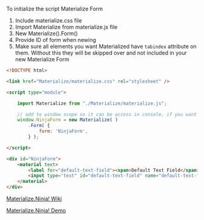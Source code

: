 To initialize the script Materialize Form

1. Include materialize.css file
4. Import Materialize from materialize.js file
5. New Materialize().Form()
6. Provide ID of form when newing
7. Make sure all elements you want Materialized have `tabindex` attribute on them. Without this they will be skipped over and not included in your new Materialize Form

```html
<!DOCTYPE html>

<link href="Materialize/materialize.css" rel="stylesheet" />

<script type="module">

    import Materialize from "./Materialize/materialize.js";

    // add to window scope so it can be access in console, if you want
    window.NinjaForm = new Materialize( )
        .Form( {
            form: 'NinjaForm',
        } );

</script>

<div id="NinjaForm">
    <material text>
        <label for="default-text-field"><span>Default Text Field</span></label>
        <input type="text" id="default-text-field" name="default-text-field" value="" tabindex="1">
    </material>
</div>
```

[Materialize.Ninja! Wiki](https://github.com/materializeninja/materialize/wiki)

[Materialize.Ninja! Demo](https://materialize.ninja/demo/)

